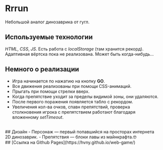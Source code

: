 # Rrrun
Небольшой аналог динозаврика от гугл.
<br />
## Используемые технологии
*HTML*, *CSS*, *JS*. Есть работа с *localStorage* (там хранится рекорд).<br />
Адаптивная вёртска пока не реализована. Может быть когда-нибудь...
<br />
## Немного о реализации
- Игра начинается по нажатию на кнопку __GO__. 
- Все движения реализованы при помощи CSS-анимаций. 
- Прыгать при помощи стрелки вверх.
- Когда препятствие уходит за пределы видимой зоны, они удаляются.
- После первого поражения появляется табло с рекордом.
- Увеличения кол-ва очков, спавн препятствий, проверка столкновения игрока с препятствием работают благодаря вложенному *setTimeout*.
<br />
## Дизайн
- Персонаж — первый попавшийся на просторах интернета 2D динозаврик.
- Препятствия — блоки лавы из майнкрафта.🤓
<br />
## [Ссылка на Github Pages](https://hvny.github.io/web-game/)
